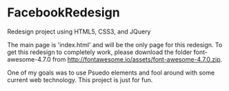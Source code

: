 # FacebookRedesign
Redesign project using HTML5, CSS3, and JQuery

The main page is 'index.html' and will be the only page for this redesign. To get this redesign to completely work, please download the folder font-awesome-4.7.0 from http://fontawesome.io/assets/font-awesome-4.7.0.zip. 

One of my goals was to use Psuedo elements and fool around with some current web technology. This project is just for fun.
